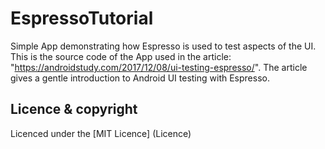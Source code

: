 # EspressoTutorial
Simple App demonstrating how Espresso is used to test aspects of the UI.
This is the source code of the App used in the article: "https://androidstudy.com/2017/12/08/ui-testing-espresso/". The article gives a gentle introduction to Android UI testing with Espresso. 

## Licence & copyright 
Licenced under the [MIT Licence] (Licence)
